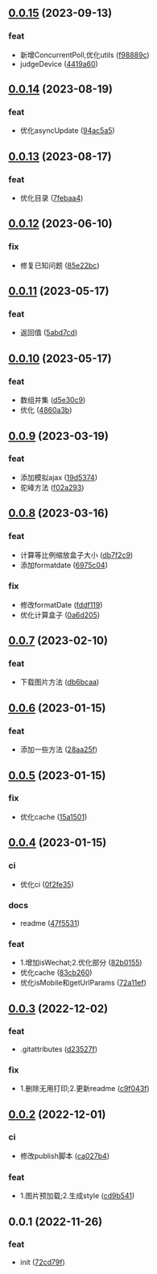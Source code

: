 ## [0.0.15](https://github.com/galaxy-s10/billd-utils/compare/v0.0.14...v0.0.15) (2023-09-13)


### feat

* 新增ConcurrentPoll,优化utils ([f98889c](https://github.com/galaxy-s10/billd-utils/commit/f98889c395ffe7377bb4b472a976429de38df89e))
* judgeDevice ([4419a60](https://github.com/galaxy-s10/billd-utils/commit/4419a605faf61fe7682faa87d4e7bf1b39a79473))



## [0.0.14](https://github.com/galaxy-s10/billd-utils/compare/v0.0.13...v0.0.14) (2023-08-19)


### feat

* 优化asyncUpdate ([94ac5a5](https://github.com/galaxy-s10/billd-utils/commit/94ac5a526f2971e71501dc5df20444613b808709))



## [0.0.13](https://github.com/galaxy-s10/billd-utils/compare/v0.0.12...v0.0.13) (2023-08-17)


### feat

* 优化目录 ([7febaa4](https://github.com/galaxy-s10/billd-utils/commit/7febaa4528ce7cbe8791771e49bbbb13d59974b4))



## [0.0.12](https://github.com/galaxy-s10/billd-utils/compare/v0.0.11...v0.0.12) (2023-06-10)


### fix

* 修复已知问题 ([85e22bc](https://github.com/galaxy-s10/billd-utils/commit/85e22bc88f69179d7e73dc6e716142cbb4b280ac))



## [0.0.11](https://github.com/galaxy-s10/billd-utils/compare/v0.0.10...v0.0.11) (2023-05-17)


### feat

* 返回值 ([5abd7cd](https://github.com/galaxy-s10/billd-utils/commit/5abd7cd11ec3a8740d9434de92da2e37a9328b21))



## [0.0.10](https://github.com/galaxy-s10/billd-utils/compare/v0.0.9...v0.0.10) (2023-05-17)


### feat

* 数组并集 ([d5e30c9](https://github.com/galaxy-s10/billd-utils/commit/d5e30c918aacac581b2289834bb6309037f51c81))
* 优化 ([4860a3b](https://github.com/galaxy-s10/billd-utils/commit/4860a3be984e0a5b232804b5f1bf1c7f0322718a))



## [0.0.9](https://github.com/galaxy-s10/billd-utils/compare/v0.0.8...v0.0.9) (2023-03-19)


### feat

* 添加模拟ajax ([19d5374](https://github.com/galaxy-s10/billd-utils/commit/19d53740c65e813a2f1245cff314187e874a96e5))
* 驼峰方法 ([f02a293](https://github.com/galaxy-s10/billd-utils/commit/f02a293186b3751913a3c4301e090ec87d2158a0))



## [0.0.8](https://github.com/galaxy-s10/billd-utils/compare/v0.0.7...v0.0.8) (2023-03-16)


### feat

* 计算等比例缩放盒子大小 ([db7f2c9](https://github.com/galaxy-s10/billd-utils/commit/db7f2c9c3678ac016b105cbe1afe90046bcb4a38))
* 添加formatdate ([6975c04](https://github.com/galaxy-s10/billd-utils/commit/6975c04400568723fa250c487562d8db764fac34))

### fix

* 修改formatDate ([fddf119](https://github.com/galaxy-s10/billd-utils/commit/fddf11931bcf85ca9a3c52839e0c88b2b20c4dfc))
* 优化计算盒子 ([0a6d205](https://github.com/galaxy-s10/billd-utils/commit/0a6d2054d86b382bacd3a65a28fac9a4741d0d04))



## [0.0.7](https://github.com/galaxy-s10/billd-utils/compare/v0.0.6...v0.0.7) (2023-02-10)


### feat

* 下载图片方法 ([db6bcaa](https://github.com/galaxy-s10/billd-utils/commit/db6bcaac6068c94b9eafbee13a22ff7412ace5f6))



## [0.0.6](https://github.com/galaxy-s10/billd-utils/compare/v0.0.5...v0.0.6) (2023-01-15)


### feat

* 添加一些方法 ([28aa25f](https://github.com/galaxy-s10/billd-utils/commit/28aa25ffd253bf5368701ac7c0f49dd12b24d827))



## [0.0.5](https://github.com/galaxy-s10/billd-utils/compare/v0.0.4...v0.0.5) (2023-01-15)


### fix

* 优化cache ([15a1501](https://github.com/galaxy-s10/billd-utils/commit/15a1501c5625f9791aa009d47bc30d97c7c8555e))



## [0.0.4](https://github.com/galaxy-s10/billd-utils/compare/v0.0.3...v0.0.4) (2023-01-15)


### ci

* 优化ci ([0f2fe35](https://github.com/galaxy-s10/billd-utils/commit/0f2fe354e8e9999b5070a01a11cff835e071c039))

### docs

* readme ([47f5531](https://github.com/galaxy-s10/billd-utils/commit/47f5531df401d09ec4cf8eacdfdd58c42f843947))

### feat

* 1.增加isWechat;2.优化部分 ([82b0155](https://github.com/galaxy-s10/billd-utils/commit/82b015500cdcbaa19acfcef3dd243c9b17ad8a37))
* 优化cache ([83cb260](https://github.com/galaxy-s10/billd-utils/commit/83cb260e9f2b9bfffba826d60b2c4ae89faef502))
* 优化isMobile和getUrlParams ([72a11ef](https://github.com/galaxy-s10/billd-utils/commit/72a11ef9aea335dc9493e82526516d2fcd58c8dc))



## [0.0.3](https://github.com/galaxy-s10/billd-utils/compare/v0.0.2...v0.0.3) (2022-12-02)


### feat

* .gitattributes ([d23527f](https://github.com/galaxy-s10/billd-utils/commit/d23527f08bdac54e2bc3a94632c000d1b9cf0e41))

### fix

* 1.删除无用打印;2.更新readme ([c9f043f](https://github.com/galaxy-s10/billd-utils/commit/c9f043f796d35fad8d9ba7cb8c0ee50f4ee4d1cd))



## [0.0.2](https://github.com/galaxy-s10/billd-utils/compare/v0.0.1...v0.0.2) (2022-12-01)


### ci

* 修改publish脚本 ([ca027b4](https://github.com/galaxy-s10/billd-utils/commit/ca027b4918f5934a18fc3f83803c125ef47e3b25))

### feat

* 1.图片预加载;2.生成style ([cd9b541](https://github.com/galaxy-s10/billd-utils/commit/cd9b541d2a9815ccde0da13ace7c657d099b3478))



## 0.0.1 (2022-11-26)


### feat

* init ([72cd79f](https://github.com/galaxy-s10/billd-utils/commit/72cd79f322621852fbd0cfc4642931798ea22bd9))



